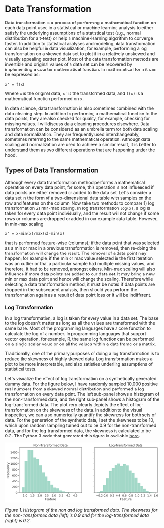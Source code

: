# Data Transformation
Data transformation is a process of performing a mathematical function on each data point used in a statistical or machine learning analysis to either satisfy the underlying assumptions of a statistical test (e.g., normal distribution for a t-test) or help a machine-learning algorithm to converge faster. In addition to statistical analyses and modeling, data transformation can also be helpful in data visualization, for example, performing a log transformation on a skewed data set to plot it in a relatively unskewed and visually appealing scatter plot. Most of the data transformation methods are invertible and original values of a data set can be recovered by implementing a counter mathematical function. In mathematical form it can be expressed as:

`x' = f(x)`

Where `x` is the original data, `x'` is the transformed data, and `f(x)` is a mathematical function performed on `x`.

In data science, data transformation is also sometimes combined with the data cleaning step. In addition to performing a mathematical function to the data points, they are also checked for quality, for example, checking for missing values. I will discuss data cleaning procedures elsewhere. Data transformation can be considered as an umbrella term for both data scaling and data normalization. They are frequently used interchangeably, sometimes referring to the same mathematical operation. Although data scaling and normalization are used to achieve a  similar result, it is better to understand them as two different operations that are happening under the hood.

## Types of Data Transformation
Although every data transformation method performs a mathematical operation on every data point, for some, this operation is not influenced if data points are either removed or added to the data set. Let's consider a data set in the form of a two-dimensional data table with samples on the row and features on the column. Now take two methods to compare 1) log transformation 2) min-max scaling. In log transformation `log(x)`, a log is taken for every data point individually, and the result will not change if some rows or columns are dropped or added in our example data table. However, in min-max scaling

`x' = x-min(x)/max(x)-min(x)`

that is performed feature-wise (columns); if the data point that was selected as a min or max in a previous transformation is removed, then re-doing the transformation will change the result. The removal of a data point may happen; for example, if the min or max value selected in the first iteration was an outlier or that a particular sample had multiple missing values, and therefore, it had to be removed, amongst others. Min-max scaling will also influence if more data points are added to our data set. It may bring a new min or max data point and hence will change the scaling. Therefore while selecting a data transformation method, it must be noted if data points are dropped in the subsequent analysis, then should you perform the transformation again as a result of data point loss or it will be indifferent.

### Log Transformation
In a log transformation, a log is taken for every value in a data set. The base to the log doesn't matter as long as all the values are transformed with the same base. Most of the programming languages have a core function to calculate the log of a number. In programming languages that support vector operation, for example, R, the same log function can be performed on a   single scalar value or on all the values within a data frame or a matrix.

Traditionally, one of the primary purposes of doing a log transformation is to reduce the skewness of highly skewed data. Log transformation makes a plot to be more interpretable, and also satisfies underling assumptions of statistical tests. 

Let's visualize the effect of log transformation on a synthetically generated dummy data. For the figure below, I have randomly sampled 10,000 positive real numbers from a skewed normal distribution and performed a log transformation on every data point.  The left sub-panel shows a histogram of the non-transformed data, and the right sub-panel shows a histogram of the log-transformed data. The plot very clearly depicts the effect of log-transformation on the skewness of the data. In addition to the visual inspection, we can also numerically quantify the skewness for both sets of data. For the generation of the synthetic data, I set the skewness to be 10, which upon random sampling turned out to be 0.9 for the non-transformed data, and for the log-transformed data, the skewness is calculated to be 0.2. The Python 3 code that generated this figure is available [here](https://github.com/rohitfarmer/data-science-notes/blob/master/notebooks/data-transformation.ipynb). 


![Log Transformation Figure](images/log-transformation.png)


*Figure 1. Histogram of the non and log transformed data. The skewness for the non-transformed data (left) is 0.9 and for the log-transformed data (right) is 0.2.*






